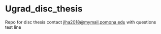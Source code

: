 # Ugrad_disc_thesis
Repo for disc thesis 
contact jlha2018@mymail.pomona.edu with questions
test line